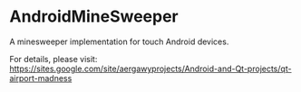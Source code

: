 # AndroidMineSweeper
A minesweeper implementation for touch Android devices.

For details, please visit:
https://sites.google.com/site/aergawyprojects/Android-and-Qt-projects/qt-airport-madness
